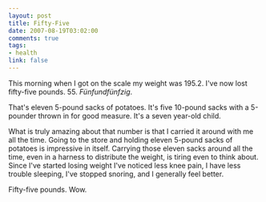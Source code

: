 ```yaml
--- 
layout: post
title: Fifty-Five
date: 2007-08-19T03:02:00
comments: true
tags:
- health
link: false
---
```

This morning when I got on the scale my weight was 195.2.  I've now lost fifty-five pounds.  55. <em>Fünfundfünfzig</em>.

That's eleven 5-pound sacks of potatoes. It's five 10-pound sacks with a 5-pounder thrown in for good measure. It's a seven year-old child.

What is truly amazing about that number is that I carried it around with me all the time.  Going to the store and holding eleven 5-pound sacks of potatoes is impressive in itself.  Carrying those eleven sacks around all the time, even in a harness to distribute the weight, is tiring even to think about.  Since I've started losing weight I've noticed less knee pain, I have less trouble sleeping, I've stopped snoring, and I generally feel better.

Fifty-five pounds.  Wow.
